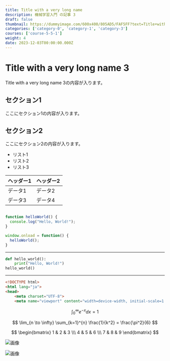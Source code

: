 ```yaml
---
title: Title with a very long name
description: 機械学習入門 の記事 3
draft: false
thumbnail: https://dummyimage.com/600x400/805AD5/FAF5FF?text=Title+with+a+very+long+name
categories: ['category-0', 'category-1', 'category-3']
courses: ['course-5-5-1']
weight: 4
date: 2023-12-03T00:00:00.000Z
---
```


# Title with a very long name 3

Title with a very long name 3の内容が入ります。

## セクション1
ここにセクション1の内容が入ります。

## セクション2
ここにセクション2の内容が入ります。

- リスト1
- リスト2
- リスト3

| ヘッダー1 | ヘッダー2 |
| --------- | --------- |
| データ1   | データ2   |
| データ3   | データ4   |

```javascript

function helloWorld() {
  console.log("Hello, World!");
}

window.onload = function() {
  helloWorld();
}

```

---

```python
def hello_world():
    print("Hello, World!")
hello_world()
```

---

```html
<!DOCTYPE html>
<html lang="ja">
<head>
    <meta charset="UTF-8">
    <meta name="viewport" content="width=device-width, initial-scale=1.0">
```

$$
\int_{0}^{\infty} e^{-x} dx = 1
$$

$$
\lim_{n \to \infty} \sum_{k=1}^{n} \frac{1}{k^2} = \frac{\pi^2}{6}
$$

$$
\begin{bmatrix}
1 & 2 & 3 \\\
4 & 5 & 6 \\\
7 & 8 & 9
\end{bmatrix}
$$

![画像](https://dummyimage.com/320x180/2D3748/F5F7FA?text=Title+with+a+very+long+name+3)

![画像](https://dummyimage.com/640x360/1A202C/EDF2F7?text=Title+with+a+very+long+name+3)